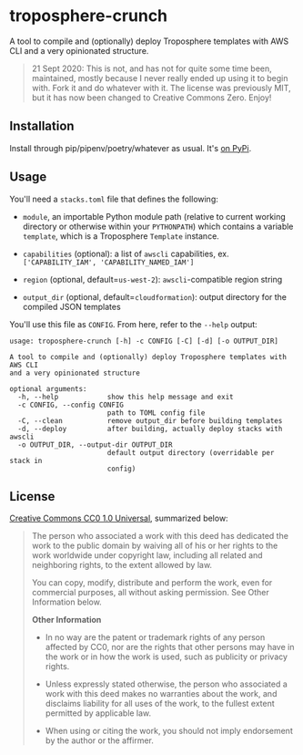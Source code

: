 # troposphere-crunch
A tool to compile and (optionally) deploy Troposphere templates with AWS CLI and
a very opinionated structure.

> 21 Sept 2020: This is not, and has not for quite some time been, maintained,
> mostly because I never really ended up using it to begin with. Fork it and do
> whatever with it. The license was previously MIT, but it has now been changed
> to Creative Commons Zero. Enjoy!

## Installation

Install through pip/pipenv/poetry/whatever as usual. It's [on
PyPi](https://pypi.org/project/troposphere_crunch/).

## Usage

You'll need a `stacks.toml` file that defines the following:

- `module`, an importable Python module path (relative to current working
  directory or otherwise within your `PYTHONPATH`) which contains a variable
  `template`, which is a Troposphere `Template` instance.

- `capabilities` (optional): a list of `awscli` capabilities, ex.
  `['CAPABILITY_IAM', 'CAPABILITY_NAMED_IAM']`

- `region` (optional, default=`us-west-2`): `awscli`-compatible region string

- `output_dir` (optional, default=`cloudformation`): output directory for the
  compiled JSON templates

You'll use this file as `CONFIG`. From here, refer to the `--help` output:

```
usage: troposphere-crunch [-h] -c CONFIG [-C] [-d] [-o OUTPUT_DIR]

A tool to compile and (optionally) deploy Troposphere templates with AWS CLI
and a very opinionated structure

optional arguments:
  -h, --help            show this help message and exit
  -c CONFIG, --config CONFIG
                        path to TOML config file
  -C, --clean           remove output_dir before building templates
  -d, --deploy          after building, actually deploy stacks with awscli
  -o OUTPUT_DIR, --output-dir OUTPUT_DIR
                        default output directory (overridable per stack in
                        config)
```

## License

[Creative Commons CC0 1.0
Universal](https://creativecommons.org/publicdomain/zero/1.0/), summarized
below:

>The person who associated a work with this deed has dedicated the work to the
public domain by waiving all of his or her rights to the work worldwide under
copyright law, including all related and neighboring rights, to the extent
allowed by law.
>
>You can copy, modify, distribute and perform the work, even for commercial
purposes, all without asking permission. See Other Information below.
>
> **Other Information**
>
> - In no way are the patent or trademark rights of any person affected by CC0,
>   nor are the rights that other persons may have in the work or in how the
>   work is used, such as publicity or privacy rights.
>
> - Unless expressly stated otherwise, the person who associated a work with
>   this deed makes no warranties about the work, and disclaims liability for
>   all uses of the work, to the fullest extent permitted by applicable law.
>
> - When using or citing the work, you should not imply endorsement by the
>   author or the affirmer.
